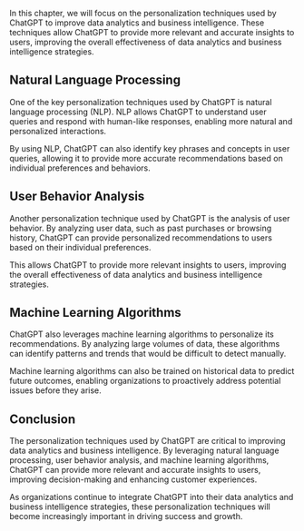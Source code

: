 

In this chapter, we will focus on the personalization techniques used by ChatGPT to improve data analytics and business intelligence. These techniques allow ChatGPT to provide more relevant and accurate insights to users, improving the overall effectiveness of data analytics and business intelligence strategies.

Natural Language Processing
---------------------------

One of the key personalization techniques used by ChatGPT is natural language processing (NLP). NLP allows ChatGPT to understand user queries and respond with human-like responses, enabling more natural and personalized interactions.

By using NLP, ChatGPT can also identify key phrases and concepts in user queries, allowing it to provide more accurate recommendations based on individual preferences and behaviors.

User Behavior Analysis
----------------------

Another personalization technique used by ChatGPT is the analysis of user behavior. By analyzing user data, such as past purchases or browsing history, ChatGPT can provide personalized recommendations to users based on their individual preferences.

This allows ChatGPT to provide more relevant insights to users, improving the overall effectiveness of data analytics and business intelligence strategies.

Machine Learning Algorithms
---------------------------

ChatGPT also leverages machine learning algorithms to personalize its recommendations. By analyzing large volumes of data, these algorithms can identify patterns and trends that would be difficult to detect manually.

Machine learning algorithms can also be trained on historical data to predict future outcomes, enabling organizations to proactively address potential issues before they arise.

Conclusion
----------

The personalization techniques used by ChatGPT are critical to improving data analytics and business intelligence. By leveraging natural language processing, user behavior analysis, and machine learning algorithms, ChatGPT can provide more relevant and accurate insights to users, improving decision-making and enhancing customer experiences.

As organizations continue to integrate ChatGPT into their data analytics and business intelligence strategies, these personalization techniques will become increasingly important in driving success and growth.


